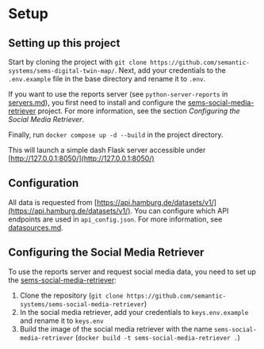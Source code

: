 # Setup

## Setting up this project

Start by cloning the project with `git clone https://github.com/semantic-systems/sems-digital-twin-map/`. Next, add your credentials to the `.env.example` file in the base directory and rename it to `.env`.

If you want to use the reports server (see `python-server-reports` in [servers.md](/docs/servers.md)), you first need to install and configure the [sems-social-media-retriever](https://github.com/semantic-systems/sems-social-media-retriever) project. For more information, see the section *Configuring the Social Media Retriever*.

Finally, run `docker compose up -d --build` in the project directory.

This will launch a simple dash Flask server accessible under [http://127.0.0.1:8050/](http://127.0.0.1:8050/)

## Configuration
All data is requested from [https://api.hamburg.de/datasets/v1/](https://api.hamburg.de/datasets/v1/). You can configure which API endpoints are used in `api_config.json`. For more information, see [datasources.md](/docs/datasources.md).

## Configuring the Social Media Retriever
To use the reports server and request social media data, you need to set up the [sems-social-media-retriever](https://github.com/semantic-systems/sems-social-media-retriever):

1. Clone the repository (`git clone https://github.com/semantic-systems/sems-social-media-retriever`)
2. In the social media retriever, add your credentials to `keys.env.example` and rename it to `keys.env`
3. Build the image of the social media retriever with the name `sems-social-media-retriever` (`docker build -t sems-social-media-retriever .`)